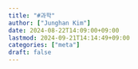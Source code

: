 ```yaml
---
title: "#과학"
author: ["Junghan Kim"]
date: 2024-08-22T14:09:00+09:00
lastmod: 2024-09-21T14:14:49+09:00
categories: ["meta"]
draft: false
---
```

